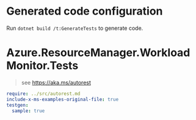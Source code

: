 # Generated code configuration

Run `dotnet build /t:GenerateTests` to generate code.

# Azure.ResourceManager.WorkloadMonitor.Tests

> see https://aka.ms/autorest
``` yaml
require: ../src/autorest.md
include-x-ms-examples-original-file: true
testgen:
  sample: true
```